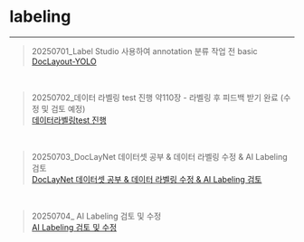 # labeling
<hr>

> 20250701_Label Studio 사용하여 annotation 분류 작업 전 basic <br>
> [DocLayout-YOLO](https://github.com/daanhaa/labeling/blob/main/20250701.md)
<br>

> 20250702_데이터 라벨링 test 진행 약110장 - 라벨링 후 피드백 받기 완료 (수정 및 검토 예정) <br>
> [데이터라벨링test 진행](https://github.com/daanhaa/labeling/blob/main/20250702.md)
<br>

> 20250703_DocLayNet 데이터셋 공부 & 데이터 라벨링 수정 & AI Labeling 검토 <br>
> [DocLayNet 데이터셋 공부 & 데이터 라벨링 수정 & AI Labeling 검토](https://github.com/daanhaa/labeling/blob/main/20250703.md)
<br>

> 20250704_ AI Labeling 검토 및 수정 <br>
> [AI Labeling 검토 및 수정](https://github.com/daanhaa/labeling/blob/main/20250704.md)
